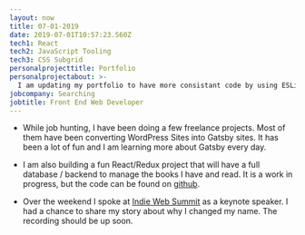 ```yaml
---
layout: now
title: 07-01-2019
date: 2019-07-01T10:57:23.560Z
tech1: React
tech2: JavaScript Tooling
tech3: CSS Subgrid
personalprojecttitle: Portfolio
personalprojectabout: >-
  I am updating my portfolio to have more consistant code by using ESLint and Prettier. I am also rebuilding my components in a more logical way and documenting them in Storybook. Since I've spent a lot of time working on prototyping, I hadn't spent enough time learning about the tooling for JavaScript projects, so it is a big focus right now.
jobcompany: Searching
jobtitle: Front End Web Developer
---
```

- While job hunting, I have been doing a few freelance projects. Most of them have been converting WordPress Sites into Gatsby sites. It has been a lot of fun and I am learning more about Gatsby every day. 

- I am also building a fun React/Redux project that will have a full database / backend to manage the books I have and read. It is a work in progress, but the code can be found on [github](https://github.com/mjordancodes/Jordan-s-Library).

- Over the weekend I spoke at [Indie Web Summit](https://indieweb.org/2019) as a keynote speaker. I had a chance to share my story about why I changed my name. The recording should be up soon.


